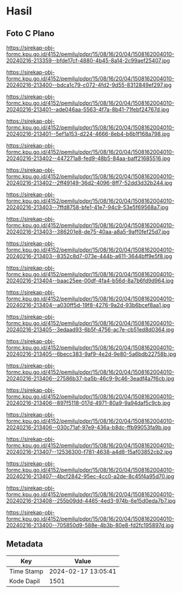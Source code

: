# Hasil

## Foto C Plano

https://sirekap-obj-formc.kpu.go.id/4152/pemilu/pdpr/15/08/16/20/04/1508162004010-20240216-213359--bfde17cf-4880-4b45-8a14-2c99aef25407.jpg

https://sirekap-obj-formc.kpu.go.id/4152/pemilu/pdpr/15/08/16/20/04/1508162004010-20240216-213400--bdca1c79-c072-4fd2-9d55-8312849ef297.jpg

https://sirekap-obj-formc.kpu.go.id/4152/pemilu/pdpr/15/08/16/20/04/1508162004010-20240216-213401--ade046aa-5563-4f7a-8b41-71febf24767d.jpg

https://sirekap-obj-formc.kpu.go.id/4152/pemilu/pdpr/15/08/16/20/04/1508162004010-20240216-213401--5ef1a153-d224-4666-8eb4-b6b1f168a798.jpg

https://sirekap-obj-formc.kpu.go.id/4152/pemilu/pdpr/15/08/16/20/04/1508162004010-20240216-213402--447271a8-fed9-48b5-84aa-baff21685516.jpg

https://sirekap-obj-formc.kpu.go.id/4152/pemilu/pdpr/15/08/16/20/04/1508162004010-20240216-213402--2ff49149-36d2-4096-8ff7-52dd3d32b244.jpg

https://sirekap-obj-formc.kpu.go.id/4152/pemilu/pdpr/15/08/16/20/04/1508162004010-20240216-213403--7ffd8758-bfe1-41e7-94c9-53e5f69568a7.jpg

https://sirekap-obj-formc.kpu.go.id/4152/pemilu/pdpr/15/08/16/20/04/1508162004010-20240216-213403--386201e8-de75-40aa-a8a5-9aff0fef25d7.jpg

https://sirekap-obj-formc.kpu.go.id/4152/pemilu/pdpr/15/08/16/20/04/1508162004010-20240216-213403--8352c8d7-073e-444b-a611-3644bff9e5f8.jpg

https://sirekap-obj-formc.kpu.go.id/4152/pemilu/pdpr/15/08/16/20/04/1508162004010-20240216-213404--baac25ee-00df-4fa4-b56d-8a7b6fd9d964.jpg

https://sirekap-obj-formc.kpu.go.id/4152/pemilu/pdpr/15/08/16/20/04/1508162004010-20240216-213404--a030ff5d-19f8-4276-9a2d-93b6bcef8aa1.jpg

https://sirekap-obj-formc.kpu.go.id/4152/pemilu/pdpr/15/08/16/20/04/1508162004010-20240216-213405--3edaad93-6b5f-4756-ac7e-cb51ed8d0364.jpg

https://sirekap-obj-formc.kpu.go.id/4152/pemilu/pdpr/15/08/16/20/04/1508162004010-20240216-213405--6becc383-9af9-4e2d-9e80-5a6bdb22758b.jpg

https://sirekap-obj-formc.kpu.go.id/4152/pemilu/pdpr/15/08/16/20/04/1508162004010-20240216-213406--27586b37-ba5b-46c9-9c46-3eadf4a7f6cb.jpg

https://sirekap-obj-formc.kpu.go.id/4152/pemilu/pdpr/15/08/16/20/04/1508162004010-20240216-213406--897f5118-017d-4971-80a9-9a94daf5c9cb.jpg

https://sirekap-obj-formc.kpu.go.id/4152/pemilu/pdpr/15/08/16/20/04/1508162004010-20240216-213406--030c71af-97e9-436a-b8dc-ffb99053fa9b.jpg

https://sirekap-obj-formc.kpu.go.id/4152/pemilu/pdpr/15/08/16/20/04/1508162004010-20240216-213407--12536300-f781-4638-a4d8-15af03852cb2.jpg

https://sirekap-obj-formc.kpu.go.id/4152/pemilu/pdpr/15/08/16/20/04/1508162004010-20240216-213407--4bcf2842-95ec-4cc0-a2de-8c45f4a95d70.jpg

https://sirekap-obj-formc.kpu.go.id/4152/pemilu/pdpr/15/08/16/20/04/1508162004010-20240216-213408--255b09dd-4465-4ed3-974b-6e15d0eda7b7.jpg

https://sirekap-obj-formc.kpu.go.id/4152/pemilu/pdpr/15/08/16/20/04/1508162004010-20240216-213400--705850d9-588e-4b3b-80e8-fd2fc195897d.jpg


## Metadata

| Key        | Value               |
| ---------- | ------------------- |
| Time Stamp | 2024-02-17 13:05:41 |
| Kode Dapil | 1501                |



